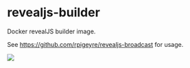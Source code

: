 # revealjs-builder

Docker revealJS builder image.

See https://github.com/rpigeyre/revealjs-broadcast for usage.

[![](https://images.microbadger.com/badges/image/dkrpigeyre/revealjs-builder.svg)](https://microbadger.com/images/dkrpigeyre/revealjs-builder)
